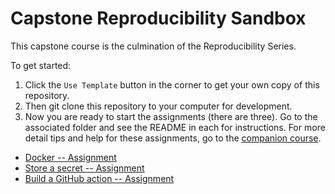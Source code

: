 # Capstone Reproducibility Sandbox

This capstone course is the culmination of the Reproducibility Series.

To get started:

1. Click the `Use Template` button in the corner to get your own copy of this repository.
2. Then git clone this repository to your computer for development.
3. Now you are ready to start the assignments (there are three). Go to the associated folder and see the README in each for instructions. For more detail tips and help for these assignments, go to the [companion course](http://hutchdatascience.org/reproducibility_capstone/).

- [Docker -- Assignment](https://github.com/fhdsl/capstone-sandbox/blob/main/Docker_Assignment/README.md)
- [Store a secret -- Assignment](https://github.com/fhdsl/capstone-sandbox/blob/main/GitHub_Secret_Assignment/README.md)
- [Build a GitHub action -- Assignment](https://github.com/fhdsl/capstone-sandbox/blob/main/GitHub_Action_Assignment/README.md)
